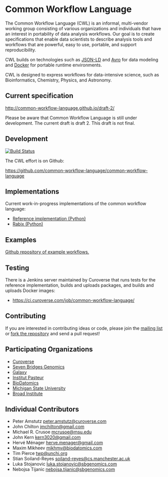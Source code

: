 Common Workflow Language
========================

The Common Workflow Language (CWL) is an informal, multi-vendor working group
consisting of various organizations and individuals that have an interest in
portability of data analysis workflows.  Our goal is to create specifications
that enable data scientists to describe analysis tools and workflows that are
powerful, easy to use, portable, and support reproducibility.

CWL builds on technologies such as [JSON-LD](http://json-ld.org) and
[Avro](https://avro.apache.org/) for data modeling and
[Docker](http://docker.com) for portable runtime environments.

CWL is designed to express workflows for data-intensive science, such as
Bioinformatics, Chemistry, Physics, and Astronomy.

## Current specification

http://common-workflow-language.github.io/draft-2/

Please be aware that Common Workflow Language is still under development.  The
current draft is draft 2.  This draft is not final.

## Development

[![Build Status](https://ci.curoverse.com/buildStatus/icon?job=common-workflow-language)](https://ci.curoverse.com/job/common-workflow-language/)

The CWL effort is on Github:

https://github.com/common-workflow-language/common-workflow-language

## Implementations

Current work-in-progress implementations of the common workflow language:

* [Reference implementation (Python)](https://github.com/common-workflow-language/common-workflow-language/tree/master/reference/)
* [Rabix (Python)](https://github.com/rabix/rabix)

## Examples

[Github repository of example workflows.](https://github.com/common-workflow-language/workflows)

## Testing

There is a Jenkins server maintained by Curoverse that runs tests for the
reference implementation, builds and uploads packages, and builds and uploads
Docker images:

* https://ci.curoverse.com/job/common-workflow-language/

## Contributing

If you are interested in contributing ideas or code, please join the [mailing
list](https://groups.google.com/forum/#!forum/common-workflow-language) or
[fork the repository](https://github.com/common-workflow-language/common-workflow-language)
and send a pull request!

## Participating Organizations

* [Curoverse](http://curoverse.com)
* [Seven Bridges Genomics](http://sbgenomics.com)
* [Galaxy](http://galaxyproject.org/)
* [Institut Pasteur](http://www.pasteur.fr)
* [BioDatomics](http://www.biodatomics.com/)
* [Michigan State University](http://ged.msu.edu/)
* [Broad Institute](https://www.broadinstitute.org)

## Individual Contributors

* Peter Amstutz <peter.amstutz@curoverse.com>
* John Chilton <jmchilton@gmail.com>
* Michael R. Crusoe <mcrusoe@msu.edu>
* John Kern <kern3020@gmail.com>
* Hervé Ménager <herve.menager@gmail.com>
* Maxim Mikheev <mikhmv@biodatomics.com>
* Tim Pierce <twp@unchi.org>
* Stian Soiland-Reyes <soiland-reyes@cs.manchester.ac.uk>
* Luka Stojanovic <luka.stojanovic@sbgenomics.com>
* Nebojsa Tijanic <nebojsa.tijanic@sbgenomics.com>
